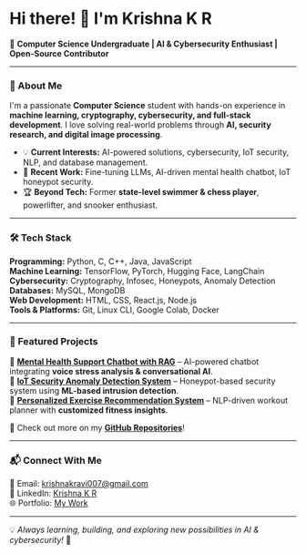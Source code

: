 # Hi there! 👋 I'm Krishna K R  

🚀 **Computer Science Undergraduate | AI & Cybersecurity Enthusiast | Open-Source Contributor**  

---

### 🔹 About Me  
I'm a passionate **Computer Science** student with hands-on experience in **machine learning, cryptography, cybersecurity, and full-stack development**. I love solving real-world problems through **AI, security research, and digital image processing**.  

- 💡 **Current Interests:** AI-powered solutions, cybersecurity, IoT security, NLP, and database management.  
- 🔬 **Recent Work:** Fine-tuning LLMs, AI-driven mental health chatbot, IoT honeypot security.  
- 🏆 **Beyond Tech:** Former **state-level swimmer & chess player**, powerlifter, and snooker enthusiast.  

---

### 🛠️ Tech Stack  
**Programming:** Python, C, C++, Java, JavaScript  
**Machine Learning:** TensorFlow, PyTorch, Hugging Face, LangChain  
**Cybersecurity:** Cryptography, Infosec, Honeypots, Anomaly Detection  
**Databases:** MySQL, MongoDB  
**Web Development:** HTML, CSS, React.js, Node.js  
**Tools & Platforms:** Git, Linux CLI, Google Colab, Docker  

---

### 🌟 Featured Projects  
📌 **[Mental Health Support Chatbot with RAG](#)** – AI-powered chatbot integrating **voice stress analysis & conversational AI**.  
📌 **[IoT Security Anomaly Detection System](#)** – Honeypot-based security system using **ML-based intrusion detection**.  
📌 **[Personalized Exercise Recommendation System](#)** – NLP-driven workout planner with **customized fitness insights**.  

🔗 Check out more on my **[GitHub Repositories](https://github.com/krishnakravi)**!  

---

### 📬 Connect With Me  
📧 Email: krishnakravi007@gmail.com  
💼 LinkedIn: [Krishna K R](https://www.linkedin.com/in/krishna-k-r-15b2a4214/)  
🌐 Portfolio: [My Work](https://portfolio-chi-swart-57.vercel.app/)  

---

💡 *Always learning, building, and exploring new possibilities in AI & cybersecurity!* 🚀  

